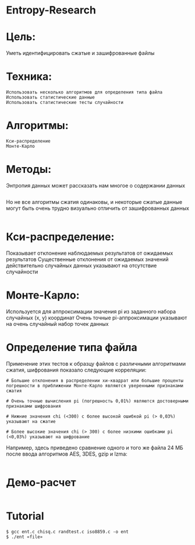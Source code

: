 # Entropy-Research

# Цель:
Уметь идентифицировать сжатые и зашифрованные файлы

# Техника:
```ShellSession
Использовать несколько алгоритмов для определения типа файла
Использовать статистические данные
Использовать статистические тесты случайности
```

# Алгоритмы:
```ShellSession
Кси-распределение 
Монте-Карло
```

# Методы: 
Энтропия данных может рассказать нам многое о содержании данных

<a href="https://savepice.ru/" target="_blank"><img src="https://cdn1.savepice.ru/uploads/2017/11/19/044a76df2758a2cea0bf24431e2350af-full.png" alt="" title="фотохостинг" border="0"/></a>

Но не все алгоритмы сжатия одинаковы, и некоторые сжатые данные могут быть очень трудно визуально отличить от зашифрованных данных

<a href="https://savepice.ru/" target="_blank"><img src="https://cdn1.savepice.ru/uploads/2017/11/19/31ee39023f830c53f279d6ec44f31e68-full.png" alt="" title="фотохостинг" border="0"/></a>

# Кси-распределение:
Показывает отклонение наблюдаемых результатов от ожидаемых результатов
Существенные отклонения от ожидаемых значений действительно случайных данных указывают на отсутствие случайности


# Монте-Карло:
Используется для аппроксимации значения pi из заданного набора случайных (x, y) координат
Очень точные pi-аппроксимации указывают на очень случайный набор точек данных

# Определение типа файла

Применение этих тестов к образцу файлов с различными алгоритмами сжатия, шифрования показало следующие корреляции:
```ShellSession
# Большие отклонения в распределении хи-квадрат или большие проценты погрешности в приближении Монте-Карло являются уверенными признаками сжатия

# Очень точные вычисления pi (погрешность 0,01%) являются достоверными признаками шифрования

# Нижние значения chi (<300) с более высокой ошибкой pi (> 0,03%) указывают на сжатие

# Более высокие значения chi (> 300) с более низкими ошибками pi (<0,03%) указывают на шифрование
```

Например, здесь приведено сравнение одного и того же файла 24 МБ после ввода алгоритмов AES, 3DES, gzip и lzma:

<a href="https://savepice.ru/" target="_blank"><img src="https://cdn1.savepice.ru/uploads/2017/11/19/88cac030aa7c550aff51c95f1988351f-full.png" alt="" title="фотохостинг" border="0"/></a>

# Демо-расчет
<a href="https://savepice.ru/" target="_blank"><img src="https://cdn1.savepice.ru/uploads/2017/11/19/9a5990e4e1737de4f4bbfd6a16b30f7e-full.png" alt="" title="фотохостинг" border="0"/></a>


# Tutorial 
```ShellSession
$ gcc ent.c chisq.c randtest.c iso8859.c -o ent 
$ ./ent «file»
```
